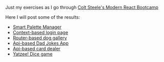 Just my exercises as I go through [Colt Steele's Modern React Bootcamp](https://www.udemy.com/modern-react-bootcamp)

Here I will post some of the results:

- [Smart Palette Manager](https://juanirache.github.io/modern-react-bootcamp-exercises/s24-colors-app/)
- [Context-based login page](https://juanirache.github.io/modern-react-bootcamp-exercises/s33-login_page/)
- [Router-based dog gallery](https://juanirache.github.io/modern-react-bootcamp-exercises/s23-dogs/)
- [Api-based Dad Jokes App](https://juanirache.github.io/modern-react-bootcamp-exercises/s19-dad-jokes)
- [Api-based card dealer](https://juanirache.github.io/modern-react-bootcamp-exercises/s18-deck-of-cards/)
- [Yatzee! Dice game](https://juanirache.github.io/modern-react-bootcamp-exercises/s16-yahtzee)